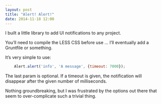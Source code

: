 ```yaml
---
layout: post
title: "Alert! Alert!"
date: 2014-11-18 12:00
---
```


I built a little library to add UI notifications to any project.

You’ll need to compile the LESS CSS before use … I’ll eventually add a Gruntfile or something.

It’s very simple to use:

```javascript
    Alert.alert('info', 'A message', {timeout: 7000});
```

The last param is optional. If a timeout is given, the notification will disappear after the given number of milliseconds.

Nothing groundbreaking, but I was frustrated by the options out there that seem to over-complicate such a trivial thing.
